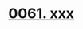 # [0061. xxx](https://github.com/tnotesjs/TNotes.react/tree/main/notes/0061.%20xxx)

<!-- region:toc -->



<!-- endregion:toc -->
